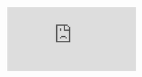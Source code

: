 <div class='embed-container'><iframe src='http://www.youtube.com/embed/Ls92l0YWaNk' frameborder='0' allowfullscreen></iframe></div>
